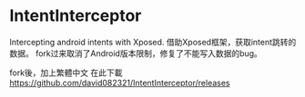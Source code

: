 # IntentInterceptor
Intercepting android intents with Xposed.
借助Xposed框架，获取intent跳转的数据。
fork过来取消了Android版本限制，修复了不能写入数据的bug。

fork後，加上繁體中文
在此下載
https://github.com/david082321/IntentInterceptor/releases
